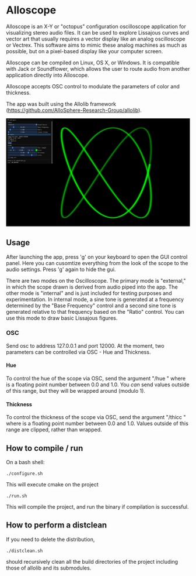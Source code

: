 # Alloscope

Alloscope is an X-Y or "octopus" configuration oscilloscope application for visualizing stereo audio files. It can be used to explore Lissajous curves and vector art that usually requires a vector display like an analog oscilloscope or Vectrex. This software aims to mimic these analog machines as much as possible, but on a pixel-based display like your computer screen.

Alloscope can be compiled on Linux, OS X, or Windows. It is compatible with Jack or Soundflower, which allows the user to route audio from another application directly into Alloscope.

Alloscope accepts OSC control to modulate the parameters of color and thickness.

The app was built using the Allolib framework (https://github.com/AlloSphere-Research-Group/allolib).

![](alloscope_screenshot.png "this is what Alloscope looks like")

## Usage

After launching the app, press 'g' on your keyboard to open the GUI control panel. Here you can cusomtize everything from the look of the scope to the audio settings. Press 'g' again to hide the gui.

There are two modes on the Oscilloscope. The primary mode is "external," in which the scope drawn is derived from audio piped into the app. The other mode is "internal" and is just included for testing purposes and experimentation. In internal mode, a sine tone is generated at a frequency determined by the "Base Frequency" control and a second sine tone is generated relative to that frequency based on the "Ratio" control. You can use this mode to draw basic Lissajous figures.

### OSC
Send osc to address 127.0.0.1 and port 12000. At the moment, two parameters can be controlled via OSC - Hue and Thickness.

#### Hue
To control the hue of the scope via OSC, send the argument "/hue <val>" where <val> is a floating point number between 0.0 and 1.0. You *can* send values outside of this range, but they will be wrapped around (modulo 1).

#### Thickness
To control the thickness of the scope via OSC, send the argument "/thicc <val>" where <val> is a floating point number between 0.0 and 1.0. Values outside of this range are clipped, rather than wrapped.

## How to compile / run

On a bash shell:

    ./configure.sh

This will execute cmake on the project

    ./run.sh

This will compile the project, and run the binary if compilation is successful.

## How to perform a distclean
If you need to delete the distribution,

    ./distclean.sh

should recursively clean all the build directories of the project including those of allolib and its submodules.
